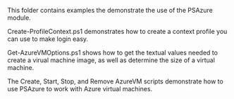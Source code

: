 This folder contains examples the demonstrate the use of the PSAzure module. 

Create-ProfileContext.ps1 demonstrates how to create a context profile you can use to make login easy.

Get-AzureVMOptions.ps1 shows how to get the textual values needed to create a virual machine image, as well as determine the size of a virtual machine. 

The Create, Start, Stop, and Remove AzureVM scripts demonstrate how to use PSAzure to work with Azure virtual machines.

